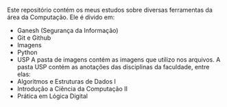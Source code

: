 Este repositório contém os meus estudos sobre diversas ferramentas da área da Computação.
Ele é divido em:
- Ganesh (Segurança da Informação)
- Git e Github
- Imagens
- Python
- USP
A pasta de imagens contém as imagens que utilizo nos arquivos.
A pasta USP contém as anotações das disciplinas da faculdade, entre elas:
- Algoritmos e Estruturas de Dados I
- Introdução a Ciência da Computação II
- Prática em Lógica Digital